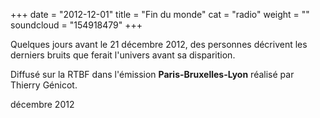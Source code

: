 +++
date = "2012-12-01"
title = "Fin du monde"
cat = "radio"
weight = ""
soundcloud = "154918479"
+++

Quelques jours avant le 21 décembre 2012, des personnes décrivent les derniers bruits que ferait l'univers avant sa disparition.

Diffusé sur la RTBF dans l'émission __Paris-Bruxelles-Lyon__ réalisé par Thierry Génicot.

décembre 2012